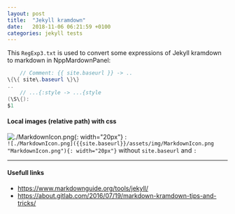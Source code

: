```yaml
---
layout: post
title:  "Jekyll kramdown"
date:   2018-11-06 06:21:59 +0100
categories: jekyll tests
---
```


This `RegExp3.txt` is used to convert some expressions of Jekyll kramdown to markdown in NppMardownPanel:

```cs
	// Comment: {{ site.baseurl }} -> ..
\{\{ site\.baseurl \}\}
..
	// ...{:style -> ...{style
(\S\{):
$1
```

#### Local images (relative path) with css

![./MarkdownIcon.png]({{site.baseurl}}/assets/img/MarkdownIcon.png "MarkdownIcon.png"){: width="20px"} :  
 `![./MarkdownIcon.png]({{site.baseurl}}/assets/img/MarkdownIcon.png "MarkdownIcon.png"){: width="20px"}` without `site.baseurl` and `:`

- - - - -

#### Usefull links

- <https://www.markdownguide.org/tools/jekyll/>
- <https://about.gitlab.com/2016/07/19/markdown-kramdown-tips-and-tricks/>

<!-- {% unless jekyll.environment %} -->
<script>

(function() {
  const images = document.getElementsByTagName('img'); 
  for(let i = 0; i < images.length; i++) {
    images[i].src = images[i].src.replace('%7B%7Bsite.baseurl%7D%7D','..');
  } //{{site.baseurl}} - without spaces!  
})();

</script>
<!-- {% endunless %} -->